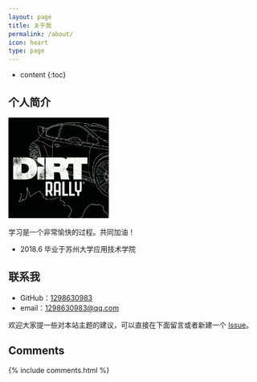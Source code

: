 ```yaml
---
layout: page
title: 关于我
permalink: /about/
icon: heart
type: page
---
```


* content
{:toc}

## 个人简介

<img src="/img/dirt rally.jpg" width = "200" height = "200"/>

学习是一个非常愉快的过程。共同加油！

* 2018.6 毕业于苏州大学应用技术学院

## 联系我

* GitHub：[1298630983](https://github.com/1298630983)
* email：1298630983@qq.com

欢迎大家提一些对本站主题的建议，可以直接在下面留言或者新建一个 [Issue](https://github.com/1298630983/1298630983.github.io/issues)。

## Comments

{% include comments.html %}
